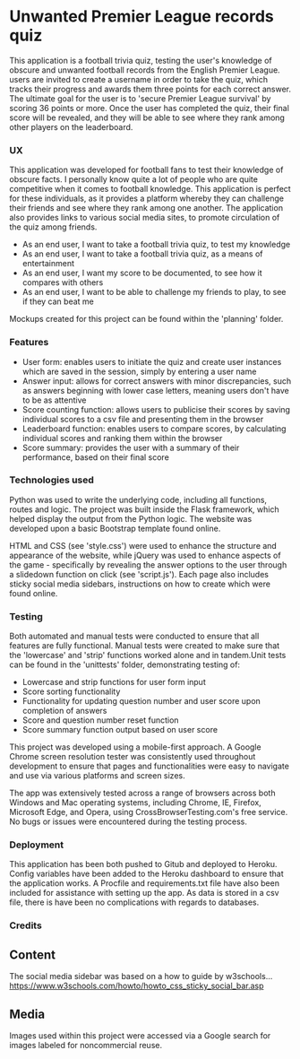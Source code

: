 # Unwanted Premier League records quiz

This application is a football trivia quiz, testing the user's knowledge of obscure and unwanted football records from the 
English Premier League. users are invited to create a username in order to take the quiz, which tracks their progress and 
awards them three points for each correct answer. The ultimate goal for the user is to 'secure Premier League survival' by 
scoring 36 points or more. Once the user has completed the quiz, their final score will be revealed, and they will be able 
to see where they rank among other players on the leaderboard.

### UX

This application was developed for football fans to test their knowledge of obscure facts. I personally know quite a lot of 
people who are quite competitive when it comes to football knowledge. This application is perfect for these individuals, as 
it provides a platform whereby they can challenge their friends and see where they rank among one another. The application 
also provides links to various social media sites, to promote circulation of the quiz among friends.

- As an end user, I want to take a football trivia quiz, to test my knowledge
- As an end user, I want to take a football trivia quiz, as a means of entertainment
- As an end user, I want my score to be documented, to see how it compares with others
- As an end user, I want to be able to challenge my friends to play, to see if they can beat me

Mockups created for this project can be found within the 'planning' folder.

### Features

- User form: enables users to initiate the quiz and create user instances which are saved in the session, simply by entering a user name
- Answer input: allows for correct answers with minor discrepancies, such as answers beginning with lower case letters, meaning users don't have to be as attentive
- Score counting function: allows users to publicise their scores by saving individual scores to a csv file and presenting them in the browser
- Leaderboard function: enables users to compare scores, by calculating individual scores and ranking them within the browser
- Score summary: provides the user with a summary of their performance, based on their final score

### Technologies used

Python was used to write the underlying code, including all functions, routes and logic. The project was built inside the Flask 
framework, which helped display the output from the Python logic. The website was developed upon a basic Bootstrap template found 
online.

HTML and CSS (see 'style.css') were used to enhance the structure and appearance of the website, while jQuery was used to enhance 
aspects of the game - specifically by revealing the answer options to the user through a slidedown function on click (see 'script.js'). 
Each page also includes sticky social media sidebars, instructions on how to create which were found online.

### Testing

Both automated and manual tests were conducted to ensure that all features are fully functional. Manual tests were created to make sure 
that the 'lowercase' and 'strip' functions worked alone and in tandem.Unit tests can be found in the 'unittests' folder, demonstrating 
testing of:

- Lowercase and strip functions for user form input
- Score sorting functionality
- Functionality for updating question number and user score upon completion of answers
- Score and question number reset function
- Score summary function output based on user score

This project was developed using a mobile-first approach. A Google Chrome screen resolution tester was consistently used throughout 
development to ensure that pages and functionalities were easy to navigate and use via various platforms and screen sizes.

The app was extensively tested across a range of browsers across both Windows and Mac operating systems, including Chrome, IE, Firefox, 
Microsoft Edge, and Opera, using CrossBrowserTesting.com's free service. No bugs or issues were encountered during the testing process.

### Deployment

This application has been both pushed to Gitub and deployed to Heroku. Config variables have been added to the Heroku dashboard to ensure 
that the application works. A Procfile and requirements.txt file have also been included for assistance with setting up the app. As data 
is stored in a csv file, there is have been no complications with regards to databases.

### Credits

## Content

The social media sidebar was based on a how to guide by w3schools... https://www.w3schools.com/howto/howto_css_sticky_social_bar.asp

## Media

Images used within this project were accessed via a Google search for images labeled for noncommercial reuse.